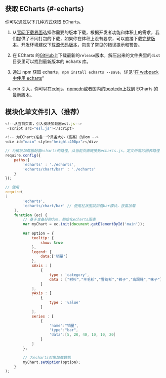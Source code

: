 ## 获取 ECharts {#-echarts}

你可以通过以下几种方式获取 ECharts。

1. 从[官网下载界面](http://echarts.baidu.com/download.html)选择你需要的版本下载，根据开发者功能和体积上的需求，我们提供了不同打包的下载，如果你在体积上没有要求，可以直接下载[完整版本](http://echarts.baidu.com/dist/echarts.min.js)。开发环境建议下载[源代码版本](http://echarts.baidu.com/dist/echarts.js)，包含了常见的错误提示和警告。

2. 在 ECharts 的[GitHub](https://github.com/echarts)上下载最新的`release`版本，解压出来的文件夹里的`dist`目录里可以找到最新版本的 echarts 库。

3. 通过 npm 获取 echarts，`npm install echarts --save`，详见“[在 webpack 中使用 echarts](http://echarts.baidu.com/tutorial.html#%E5%9C%A8%20webpack%20%E4%B8%AD%E4%BD%BF%E7%94%A8%20ECharts)”

4. cdn 引入，你可以在[cdnjs](https://cdnjs.com/libraries/echarts)，[npmcdn](https://npmcdn.com/echarts@latest/dist/)或者国内的[bootcdn](http://www.bootcdn.cn/echarts/)上找到 ECharts 的最新版本。

## 模块化单文件引入（**推荐**）

```js
<!--从当前页面，引入模块加载器esl.js-->
 <script src="esl.js"></script>
```

```js
<!-- 为ECharts准备一个具备大小（宽高）的Dom -->
<div id="main" style="height:400px"></div>
```

```js
// 为模块加载器配置echarts的路径，从当前页面链接到echarts.js，定义所需的图表路径
require.config({
	paths:{ 
		'echarts' : './echarts',
		'echarts/chart/bar' : './echarts'
	}
});

// 使用
require([
		'echarts',
		'echarts/chart/bar' // 使用柱状图就加载bar模块，按需加载
	],
	function (ec) {
		// 基于准备好的dom，初始化echarts图表
		var myChart = ec.init(document.getElementById('main')); 
		
		var option = {
			tooltip: {
				show: true
			},
			legend: {
				data:['销量']
			},
			xAxis : [
				{
					type : 'category',
					data : ["衬衫","羊毛衫","雪纺衫","裤子","高跟鞋","袜子"]
				}
			],
			yAxis : [
				{
					type : 'value'
				}
			],
			series : [
				{
					"name":"销量",
					"type":"bar",
					"data":[5, 20, 40, 10, 10, 20]
				}
			]
		};

		// 为echarts对象加载数据 
		myChart.setOption(option); 
	}
);

```



